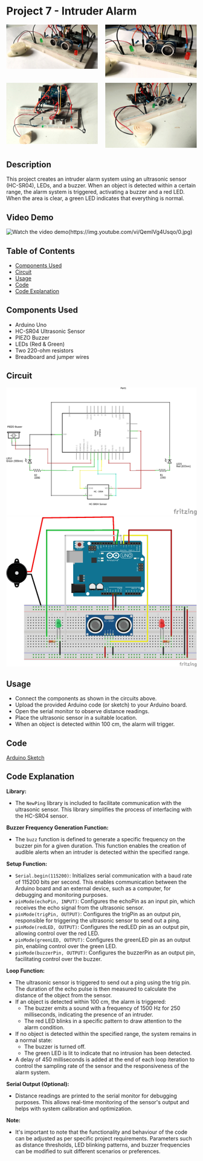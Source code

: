 # Project 7 - Intruder Alarm

<div style="display: flex;">
    <div style="flex: 1; margin-right: 10px;">
        <img src="media/ia01.jpg" alt="Image 1" style="width: 100%;">
    </div>
    <div style="flex: 1; margin-left: 10px;">
        <img src="media/ia02.jpg" alt="Image 2" style="width: 100%;">
    </div>
</div>
<div style="display: flex; margin-top: 10px;">
    <div style="flex: 1; margin-right: 10px;">
        <img src="media/ia03.jpg" alt="Image 3" style="width: 100%;">
    </div>
    <div style="flex: 1; margin-left: 10px;">
        <img src="media/ia04.jpg" alt="Image 4" style="width: 100%;">
    </div>
</div>

## Description
This project creates an intruder alarm system using an ultrasonic sensor (HC-SR04), LEDs, and a buzzer. When an object is detected within a certain range, the alarm system is triggered, activating a buzzer and a red LED. When the area is clear, a green LED indicates that everything is normal.

## Video Demo
![Watch the video demo(https://img.youtube.com/vi/QemIVg4Usqo/0.jpg)](https://youtube.com/watch?v=QemIVg4Usqo)

## Table of Contents
- [Components Used](#components-used)
- [Circuit](#circuit)
- [Usage](#usage)
- [Code](#code)
- [Code Explanation](#code-explanation)

## Components Used
- Arduino Uno
- HC-SR04 Ultrasonic Sensor
- PIEZO Buzzer
- LEDs (Red & Green)
- Two 220-ohm resistors
- Breadboard and jumper wires

## Circuit
![Circuit01](circuit/ia_circuit01.jpg)
![Circuit02](circuit/ia_circuit02.jpg)

## Usage
- Connect the components as shown in the circuits above.
- Upload the provided Arduino code (or sketch) to your Arduino board.
- Open the serial monitor to observe distance readings.
- Place the ultrasonic sensor in a suitable location.
- When an object is detected within 100 cm, the alarm will trigger.

## Code
[Arduino Sketch](code/intruder_alarm.ino)

## Code Explanation
**Library:**
- The `NewPing` library is included to facilitate communication with the ultrasonic sensor. This library simplifies the process of interfacing with the HC-SR04 sensor.

**Buzzer Frequency Generation Function:**
- The `buzz` function is defined to generate a specific frequency on the buzzer pin for a given duration. This function enables the creation of audible alerts when an intruder is detected within the specified range.

**Setup Function:**
- `Serial.begin(115200)`: Initializes serial communication with a baud rate of 115200 bits per second. This enables communication between the Arduino board and an external device, such as a computer, for debugging and monitoring purposes.
- `pinMode(echoPin, INPUT)`: Configures the echoPin as an input pin, which receives the echo signal from the ultrasonic sensor.
- `pinMode(trigPin, OUTPUT)`: Configures the trigPin as an output pin, responsible for triggering the ultrasonic sensor to send out a ping.
- `pinMode(redLED, OUTPUT)`: Configures the redLED pin as an output pin, allowing control over the red LED.
- `pinMode(greenLED, OUTPUT)`: Configures the greenLED pin as an output pin, enabling control over the green LED.
- `pinMode(buzzerPin, OUTPUT)`: Configures the buzzerPin as an output pin, facilitating control over the buzzer.

**Loop Function:**
- The ultrasonic sensor is triggered to send out a ping using the trig pin. The duration of the echo pulse is then measured to calculate the distance of the object from the sensor.
- If an object is detected within 100 cm, the alarm is triggered:
    - The buzzer emits a sound with a frequency of 1500 Hz for 250 milliseconds, indicating the presence of an intruder.
    - The red LED blinks in a specific pattern to draw attention to the alarm condition.
- If no object is detected within the specified range, the system remains in a normal state:
    - The buzzer is turned off.
    - The green LED is lit to indicate that no intrusion has been detected.
- A delay of 450 milliseconds is added at the end of each loop iteration to control the sampling rate of the sensor and the responsiveness of the alarm system.

**Serial Output (Optional):**
- Distance readings are printed to the serial monitor for debugging purposes. This allows real-time monitoring of the sensor's output and helps with system calibration and optimization.

**Note:**
- It's important to note that the functionality and behaviour of the code can be adjusted as per specific project requirements. Parameters such as distance thresholds, LED blinking patterns, and buzzer frequencies can be modified to suit different scenarios or preferences.